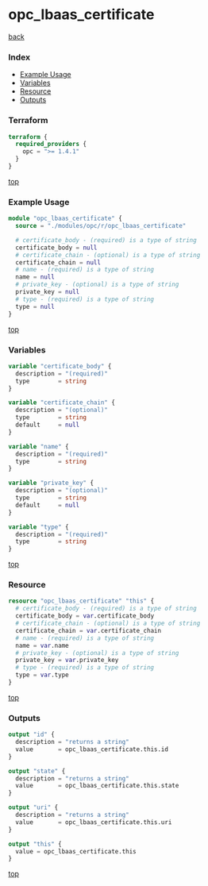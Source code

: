 # opc_lbaas_certificate

[back](../opc.md)

### Index

- [Example Usage](#example-usage)
- [Variables](#variables)
- [Resource](#resource)
- [Outputs](#outputs)

### Terraform

```terraform
terraform {
  required_providers {
    opc = ">= 1.4.1"
  }
}
```

[top](#index)

### Example Usage

```terraform
module "opc_lbaas_certificate" {
  source = "./modules/opc/r/opc_lbaas_certificate"

  # certificate_body - (required) is a type of string
  certificate_body = null
  # certificate_chain - (optional) is a type of string
  certificate_chain = null
  # name - (required) is a type of string
  name = null
  # private_key - (optional) is a type of string
  private_key = null
  # type - (required) is a type of string
  type = null
}
```

[top](#index)

### Variables

```terraform
variable "certificate_body" {
  description = "(required)"
  type        = string
}

variable "certificate_chain" {
  description = "(optional)"
  type        = string
  default     = null
}

variable "name" {
  description = "(required)"
  type        = string
}

variable "private_key" {
  description = "(optional)"
  type        = string
  default     = null
}

variable "type" {
  description = "(required)"
  type        = string
}
```

[top](#index)

### Resource

```terraform
resource "opc_lbaas_certificate" "this" {
  # certificate_body - (required) is a type of string
  certificate_body = var.certificate_body
  # certificate_chain - (optional) is a type of string
  certificate_chain = var.certificate_chain
  # name - (required) is a type of string
  name = var.name
  # private_key - (optional) is a type of string
  private_key = var.private_key
  # type - (required) is a type of string
  type = var.type
}
```

[top](#index)

### Outputs

```terraform
output "id" {
  description = "returns a string"
  value       = opc_lbaas_certificate.this.id
}

output "state" {
  description = "returns a string"
  value       = opc_lbaas_certificate.this.state
}

output "uri" {
  description = "returns a string"
  value       = opc_lbaas_certificate.this.uri
}

output "this" {
  value = opc_lbaas_certificate.this
}
```

[top](#index)